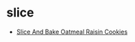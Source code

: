 # slice

 * [Slice And Bake Oatmeal Raisin Cookies](index/s/slice-and-bake-oatmeal-raisin-cookies-51155400.json)
